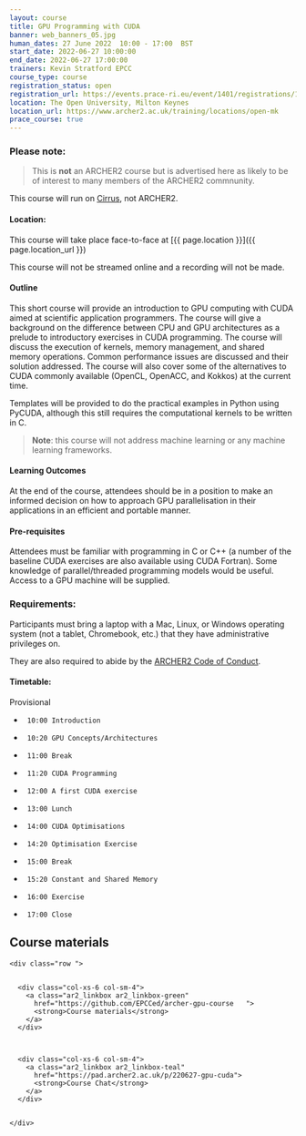 ```yaml
---
layout: course
title: GPU Programming with CUDA
banner: web_banners_05.jpg 
human_dates: 27 June 2022  10:00 - 17:00  BST
start_date: 2022-06-27 10:00:00
end_date: 2022-06-27 17:00:00
trainers: Kevin Stratford EPCC
course_type: course
registration_status: open
registration_url: https://events.prace-ri.eu/event/1401/registrations/1042/  
location: The Open University, Milton Keynes
location_url: https://www.archer2.ac.uk/training/locations/open-mk
prace_course: true
---
```


### Please note:

> This is **not** an ARCHER2 course but is advertised here as likely to be of interest to many members of the ARCHER2 commnunity.

This course will run on [Cirrus](http://www.cirrus.ac.uk), not ARCHER2.

#### Location:

This course will take place face-to-face at  [{{ page.location }}]({{ page.location_url }})

This course will not be streamed online and a recording will not be made.

#### Outline

This short course will provide an introduction to GPU computing with CUDA aimed at scientific application programmers. The course will give a background on the difference between CPU and GPU architectures as a prelude to introductory exercises in CUDA programming. The course will discuss the execution of kernels, memory management, and shared memory operations. Common performance issues are discussed and their solution addressed. The course will also cover some of the alternatives to CUDA commonly available (OpenCL, OpenACC, and Kokkos) at the current time.

Templates will be provided to do the practical examples in Python using PyCUDA, although this still requires the computational kernels to be written in C.

> **Note**: this course will not address machine learning or any machine learning frameworks.

#### Learning Outcomes

At the end of the course, attendees should be in a position to make an informed decision on how to approach GPU parallelisation in their applications in an efficient and portable manner.

#### Pre-requisites

Attendees must be familiar with programming in C or C++ (a number of the baseline CUDA exercises are also available using CUDA Fortran). Some knowledge of parallel/threaded programming models would be useful. Access to a GPU machine will be supplied.


### Requirements:

Participants must bring a laptop with a Mac, Linux, or Windows operating system (not a tablet, Chromebook, etc.) that they have administrative privileges on.

They are also required to abide by the [ARCHER2  Code of Conduct](../../../about/policies/code-of-conduct.html). 


#### Timetable:

Provisional

-      10:00 Introduction
-      10:20 GPU Concepts/Architectures
-      11:00 Break
-      11:20 CUDA Programming
-      12:00 A first CUDA exercise
-      13:00 Lunch
-      14:00 CUDA Optimisations
-      14:20 Optimisation Exercise
-      15:00 Break
-      15:20 Constant and Shared Memory
-      16:00 Exercise
-      17:00 Close


<section id="service">



<h2><a name="materials">Course materials</a></h2>



    <div class="row ">	

 		
      <div class="col-xs-6 col-sm-4">
        <a class="ar2_linkbox ar2_linkbox-green" 
          href="https://github.com/EPCCed/archer-gpu-course   ">
          <strong>Course materials</strong>         
        </a>
      </div>


  
      <div class="col-xs-6 col-sm-4">
        <a class="ar2_linkbox ar2_linkbox-teal" 
          href="https://pad.archer2.ac.uk/p/220627-gpu-cuda">
          <strong>Course Chat</strong>       
        </a>
      </div>
		

 	</div>
		
		
					


<!-- 		
<h2><a name="videos">Videos</a></h2>

<h3>Session 1</h3>

<div>
	<iframe title="Video" width="560" height="315" src="https://www.youtube.com/embed/xxxxxxxxxxx" frameborder="0" allow="accelerometer; autoplay; encrypted-media; gyroscope; picture-in-picture" allowfullscreen></iframe>
</div>

 -->





<!-- 
<h2><a name="feedback">Feedback</a></h2>


    <div class="row ">	

      <div class="col-xs-6 col-sm-4">
        <a class="ar2_linkbox ar2_linkbox-teal" 


		   href="https://events.prace-ri.eu/event/1401/surveys/961"

		>
          <strong>Feedback</strong><br/>
          Please let us know what was great about this course and anything we can improve
        </a>
      </div>
    </div>
		
 -->		

 
</section>


